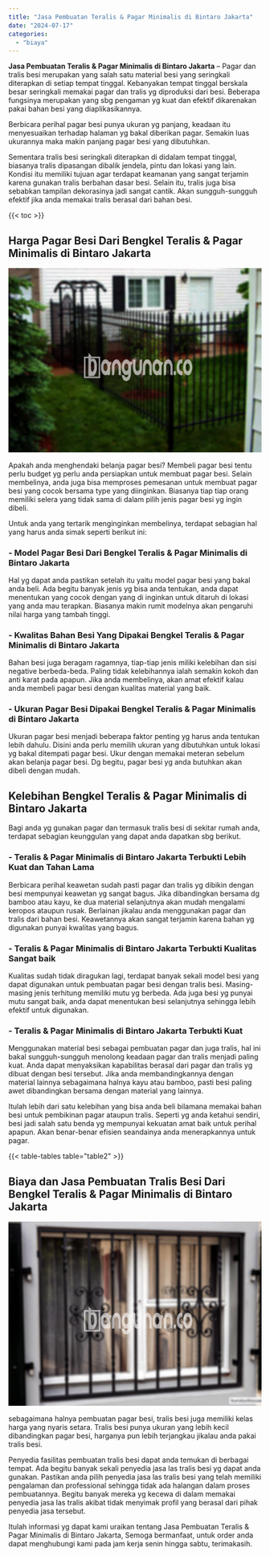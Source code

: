 ```yaml
---
title: "Jasa Pembuatan Teralis & Pagar Minimalis di Bintaro Jakarta"
date: "2024-07-17"
categories: 
  - "biaya"
---
```


**Jasa Pembuatan Teralis & Pagar Minimalis di Bintaro Jakarta** – Pagar dan tralis besi merupakan yang salah satu material besi yang seringkali diterapkan di setiap tempat tinggal. Kebanyakan tempat tinggal berskala besar seringkali memakai pagar dan tralis yg diproduksi dari besi. Beberapa fungsinya merupakan yang sbg pengaman yg kuat dan efektif dikarenakan pakai bahan besi yang diaplikasikannya.

Berbicara perihal pagar besi punya ukuran yg panjang, keadaan itu menyesuaikan terhadap halaman yg bakal diberikan pagar. Semakin luas ukurannya maka makin panjang pagar besi yang dibutuhkan.

Sementara tralis besi seringkali diterapkan di didalam tempat tinggal, biasanya tralis dipasangan dibalik jendela, pintu dan lokasi yang lain. Kondisi itu memiliki tujuan agar terdapat keamanan yang sangat terjamin karena gunakan tralis berbahan dasar besi. Selain itu, tralis juga bisa sebabkan tampilan dekorasinya jadi sangat cantik. Akan sungguh-sungguh efektif jika anda memakai tralis berasal dari bahan besi.

{{< toc >}}

## Harga Pagar Besi Dari Bengkel Teralis & Pagar Minimalis di Bintaro Jakarta

![Jasa Pembuatan Teralis & Pagar Minimalis di Bintaro Jakarta](/images/pagar-minimalis-murah-43.png)

Apakah anda menghendaki belanja pagar besi? Membeli pagar besi tentu perlu budget yg perlu anda persiapkan untuk membuat pagar besi. Selain membelinya, anda juga bisa memproses pemesanan untuk membuat pagar besi yang cocok bersama type yang diinginkan. Biasanya tiap tiap orang memiliki selera yang tidak sama di dalam pilih jenis pagar besi yg ingin dibeli.

Untuk anda yang tertarik menginginkan membelinya, terdapat sebagian hal yang harus anda simak seperti berikut ini:
### \- Model Pagar Besi Dari Bengkel Teralis & Pagar Minimalis di Bintaro Jakarta

Hal yg dapat anda pastikan setelah itu yaitu model pagar besi yang bakal anda beli. Ada begitu banyak jenis yg bisa anda tentukan, anda dapat menentukan yang cocok dengan yang di inginkan untuk ditaruh di lokasi yang anda mau terapkan. Biasanya makin rumit modelnya akan pengaruhi nilai harga yang tambah tinggi.

### \- Kwalitas Bahan Besi Yang Dipakai Bengkel Teralis & Pagar Minimalis di Bintaro Jakarta

Bahan besi juga beragam ragamnya, tiap-tiap jenis miliki kelebihan dan sisi negative berbeda-beda. Paling tidak kelebihannya ialah semakin kokoh dan anti karat pada apapun. Jika anda membelinya, akan amat efektif kalau anda membeli pagar besi dengan kualitas material yang baik.

### \- Ukuran Pagar Besi Dipakai Bengkel Teralis & Pagar Minimalis di Bintaro Jakarta

Ukuran pagar besi menjadi beberapa faktor penting yg harus anda tentukan lebih dahulu. Disini anda perlu memilih ukuran yang dibutuhkan untuk lokasi yg bakal ditempati pagar besi. Ukur dengan memakai meteran sebelum akan belanja pagar besi. Dg begitu, pagar besi yg anda butuhkan akan dibeli dengan mudah.

## Kelebihan Bengkel Teralis & Pagar Minimalis di Bintaro Jakarta

Bagi anda yg gunakan pagar dan termasuk tralis besi di sekitar rumah anda, terdapat sebagian keunggulan yang dapat anda dapatkan sbg berikut.

### \- Teralis & Pagar Minimalis di Bintaro Jakarta Terbukti Lebih Kuat dan Tahan Lama

Berbicara perihal keawetan sudah pasti pagar dan tralis yg dibikin dengan besi mempunyai keawetan yg sangat bagus. Jika dibandingkan bersama dg bamboo atau kayu, ke dua material selanjutnya akan mudah mengalami keropos ataupun rusak. Berlainan jikalau anda menggunakan pagar dan tralis dari bahan besi. Keawetannya akan sangat terjamin karena bahan yg digunakan punyai kwalitas yang bagus.

### \- Teralis & Pagar Minimalis di Bintaro Jakarta Terbukti Kualitas Sangat baik

Kualitas sudah tidak diragukan lagi, terdapat banyak sekali model besi yang dapat digunakan untuk pembuatan pagar besi dengan tralis besi. Masing-masing jenis terhitung memiliki mutu yg berbeda. Ada juga besi yg punyai mutu sangat baik, anda dapat menentukan besi selanjutnya sehingga lebih efektif untuk digunakan.

### \- Teralis & Pagar Minimalis di Bintaro Jakarta Terbukti Kuat

Menggunakan material besi sebagai pembuatan pagar dan juga tralis, hal ini bakal sungguh-sungguh menolong keadaan pagar dan tralis menjadi paling kuat. Anda dapat menyaksikan kapabilitas berasal dari pagar dan tralis yg dibuat dengan besi tersebut. Jika anda membandingkannya dengan material lainnya sebagaimana halnya kayu atau bamboo, pasti besi paling awet dibandingkan bersama dengan material yang lainnya.

Itulah lebih dari satu kelebihan yang bisa anda beli bilamana memakai bahan besi untuk pembikinan pagar ataupun tralis. Seperti yg anda ketahui sendiri, besi jadi salah satu benda yg mempunyai kekuatan amat baik untuk perihal apapun. Akan benar-benar efisien seandainya anda menerapkannya untuk pagar.

{{< table-tables table="table2" >}}

## Biaya dan Jasa Pembuatan Tralis Besi Dari Bengkel Teralis & Pagar Minimalis di Bintaro Jakarta

![Jasa Pembuatan Teralis & Pagar Minimalis di Bintaro Jakarta](/images/teralis-minimalis-murah-14.png)

sebagaimana halnya pembuatan pagar besi, tralis besi juga memiliki kelas harga yang nyaris setara. Tralis besi punya ukuran yang lebih kecil dibandingkan pagar besi, harganya pun lebih terjangkau jikalau anda pakai tralis besi.

Penyedia fasilitas pembuatan tralis besi dapat anda temukan di berbagai tempat. Ada begitu banyak sekali penyedia jasa las tralis besi yg dapat anda gunakan. Pastikan anda pilih penyedia jasa las tralis besi yang telah memiliki pengalaman dan professional sehingga tidak ada halangan dalam proses pembuatannya. Begitu banyak mereka yg kecewa di dalam memakai penyedia jasa las tralis akibat tidak menyimak profil yang berasal dari pihak penyedia jasa tersebut.

Itulah informasi yg dapat kami uraikan tentang Jasa Pembuatan Teralis & Pagar Minimalis di Bintaro Jakarta, Semoga bermanfaat, untuk order anda dapat menghubungi kami pada jam kerja senin hingga sabtu, terimakasih.
